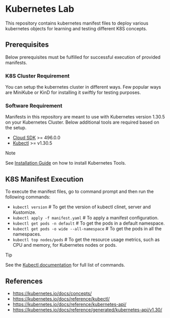 # Kubernetes Lab
This repository contains kubernetes manifest files to deploy various kubernetes objects for learning and testing different K8S concepts.

## Prerequisites
Below prerequisites must be fulfilled for successful execution of provided manifests.

### K8S Cluster Requirement
You can setup the kubernetes cluster in different ways. Few popular ways are MiniKube or KinD for installing it swiftly for testing purposes.

### Software Requirement
Manifests in this repository are meant to use with Kubernetes version 1.30.5 on your Kubernetes Cluster. Below additional tools are required based on the setup.

- [Cloud SDK](https://cloud.google.com/sdk/install) >= 496.0.0
- [Kubectl](https://kubernetes.io/docs/tasks/tools/) >= v1.30.5

> [!NOTE]
> See [Installation Guide](https://kubernetes.io/docs/tasks/tools/) on how to install Kubernetes Tools.

## K8S Manifest Execution
To execute the manifest files, go to command prompt and then run the following commands:

- `kubectl version` # To get the version of kubectl clinet, server and Kustomize.
- `kubectl apply -f manifest.yaml` # To apply a manifest configuration.
- `kubectl get pods -n default` # To get the pods in a default namespace.
- `kubectl get pods -o wide --all-namespace` # To get the pods in all the namespaces.
- `kubectl top nodes/pods` # To get the resource usage metrics, such as CPU and memory, for Kubernetes nodes or pods.

> [!TIP]
> See the [Kubectl documentation](https://kubernetes.io/docs/reference/kubectl/) for full list of commands.

## References
- https://kubernetes.io/docs/concepts/
- https://kubernetes.io/docs/reference/kubectl/
- https://kubernetes.io/docs/reference/kubernetes-api/
- https://kubernetes.io/docs/reference/generated/kubernetes-api/v1.30/
